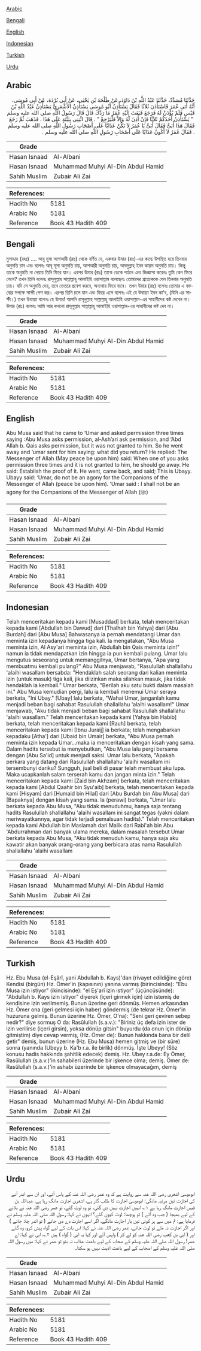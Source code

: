 [Arabic](#arabic)

[Bengali](#bengali)

[English](#english)

[Indonesian](#indonesian)

[Turkish](#turkish)

[Urdu](#urdu)

## Arabic


<div dir="rtl" lang="ar" style={{fontSize:'larger',backgroundColor:'#f8f9fa',padding:20}}>
حَدَّثَنَا مُسَدَّدٌ، حَدَّثَنَا عَبْدُ اللَّهِ بْنُ دَاوُدَ، عَنْ طَلْحَةَ بْنِ يَحْيَى، عَنْ أَبِي بُرْدَةَ، عَنْ أَبِي مُوسَى، أَنَّهُ أَتَى عُمَرَ فَاسْتَأْذَنَ ثَلاَثًا فَقَالَ يَسْتَأْذِنُ أَبُو مُوسَى يَسْتَأْذِنُ الأَشْعَرِيُّ يَسْتَأْذِنُ عَبْدُ اللَّهِ بْنُ قَيْسٍ فَلَمْ يُؤْذَنْ لَهُ فَرَجَعَ فَبَعَثَ إِلَيْهِ عُمَرُ مَا رَدَّكَ قَالَ قَالَ رَسُولُ اللَّهِ صلى الله عليه وسلم ‏ "‏ يَسْتَأْذِنُ أَحَدُكُمْ ثَلاَثًا فَإِنْ أُذِنَ لَهُ وَإِلاَّ فَلْيَرْجِعْ ‏"‏ ‏.‏ قَالَ ائْتِنِي بِبَيِّنَةٍ عَلَى هَذَا ‏.‏ فَذَهَبَ ثُمَّ رَجَعَ فَقَالَ هَذَا أُبَىٌّ فَقَالَ أُبَىٌّ يَا عُمَرُ لاَ تَكُنْ عَذَابًا عَلَى أَصْحَابِ رَسُولِ اللَّهِ صلى الله عليه وسلم ‏.‏ فَقَالَ عُمَرُ لاَ أَكُونُ عَذَابًا عَلَى أَصْحَابِ رَسُولِ اللَّهِ صلى الله عليه وسلم ‏.‏
</div>
<div style={{backgroundColor:'#f8f9fa',padding:20, marginBottom: 10}}><table> <thead> <tr> <th>Grade</th> <th></th> </tr> </thead> <tbody> <tr><td>Hasan Isnaad</td><td>Al-Albani</td></tr><tr><td>Hasan Isnaad</td><td>Muhammad Muhyi Al-Din Abdul Hamid</td></tr><tr><td>Sahih Muslim</td><td>Zubair Ali Zai</td></tr></tbody></table><table> <thead> <tr> <th>References:</th> <th></th> </tr> </thead> <tbody><tr><td>Hadith No</td><td>5181</td></tr><tr><td>Arabic No</td><td>5181</td></tr><tr><td>Reference</td><td>Book 43 Hadith 409</td></tr></tbody></table></div>

## Bengali


<div dir="ltr" lang="bn" style={{fontSize:'larger',backgroundColor:'#f8f9fa',padding:20}}>
মুসাদ্দাদ (রহঃ) .... আবূ মূসা আশআরী (রাঃ) থেকে বর্ণিত যে, একবার উমার (রাঃ)-এর কাছে উপস্থিত হয়ে তিনবার অনুমতি চান এবং বলেনঃ আবূ মূসা অনুমতি চায়, আশআরী অনুমতি চায়, আবদুল্লাহ্‌ ইবন কায়স অনুমতি চায়। কিন্তু তাকে অনুমতি না দেয়ায় তিনি ফিরে যান। এরপর উমার (রাঃ) তাকে ডেকে পাঠান এবং জিজ্ঞাসা করেনঃ তুমি কেন ফিরে গেলে? তখন তিনি বলেনঃ রাসূলুল্লাহ সাল্লাল্লাহু আলাইহি ওয়াসাল্লাম বলেছেনঃ তোমাদের প্রত্যেককে যেন তিনবার অনুমতি চায়। যদি সে অনুমতি দেয়, তবে ভেতরে প্রবেশ করবে, অন্যথায় ফিরে যাবে। তখন উমার (রাঃ) বলেনঃ তোমার এ বক্তব্যের সপক্ষে সাক্ষী পেশ কর। এরপর তিনি চলে যান এবং ফিরে এসে বলেনঃ এই যে উবায়্যা ইবন কা'ব, (যিনি এর সাক্ষী।) তখন উবায়্যা বলেনঃ হে উমার! আপনি রাসূলুল্লাহ সাল্লাল্লাহু আলাইহি ওয়াসাল্লাম-এর সাহাবীদের কষ্ট দেবেন না। উমার (রাঃ) বলেনঃ আমি আর কখনো রাসূলুল্লাহ সাল্লাল্লাহু আলাইহি ওয়াসাল্লাম-এর সাহাবীদের কষ্ট দেব না।
</div>
<div style={{backgroundColor:'#f8f9fa',padding:20, marginBottom: 10}}><table> <thead> <tr> <th>Grade</th> <th></th> </tr> </thead> <tbody> <tr><td>Hasan Isnaad</td><td>Al-Albani</td></tr><tr><td>Hasan Isnaad</td><td>Muhammad Muhyi Al-Din Abdul Hamid</td></tr><tr><td>Sahih Muslim</td><td>Zubair Ali Zai</td></tr></tbody></table><table> <thead> <tr> <th>References:</th> <th></th> </tr> </thead> <tbody><tr><td>Hadith No</td><td>5181</td></tr><tr><td>Arabic No</td><td>5181</td></tr><tr><td>Reference</td><td>Book 43 Hadith 409</td></tr></tbody></table></div>

## English


<div dir="ltr" lang="en" style={{fontSize:'larger',backgroundColor:'#f8f9fa',padding:20}}>
Abu Musa said that he came to ‘Umar and asked permission three times saying :Abu Musa asks permission, al-Ash’ari ask permission, and ‘Abd Allah b. Qais asks permission, but it was not granted to him. So he went away and ‘umar sent for him saying: what did you return? He replied: The Messenger of Allah (May peace be upon him) said: When one of you asks permission three times and it is not granted to him, he should go away. He said: Establish the proof of it. He went, came back, and said; This is Ubayy. Ubayy said: ‘Umar, do not be an agony for the Companions of the Messenger of Allah (peace be upon him). ‘Umar said : I shall not be an agony for the Companions of the Messenger of Allah (ﷺ)
</div>
<div style={{backgroundColor:'#f8f9fa',padding:20, marginBottom: 10}}><table> <thead> <tr> <th>Grade</th> <th></th> </tr> </thead> <tbody> <tr><td>Hasan Isnaad</td><td>Al-Albani</td></tr><tr><td>Hasan Isnaad</td><td>Muhammad Muhyi Al-Din Abdul Hamid</td></tr><tr><td>Sahih Muslim</td><td>Zubair Ali Zai</td></tr></tbody></table><table> <thead> <tr> <th>References:</th> <th></th> </tr> </thead> <tbody><tr><td>Hadith No</td><td>5181</td></tr><tr><td>Arabic No</td><td>5181</td></tr><tr><td>Reference</td><td>Book 43 Hadith 409</td></tr></tbody></table></div>

## Indonesian


<div dir="ltr" lang="id" style={{fontSize:'larger',backgroundColor:'#f8f9fa',padding:20}}>
Telah menceritakan kepada kami [Musaddad] berkata, telah menceritakan kepada kami [Abdullah bin Dawud] dari [Thalhah bin Yahya] dari [Abu Burdah] dari [Abu Musa] Bahwasanya ia pernah mendatangi Umar dan meminta izin kepadanya hingga tiga kali. Ia mengatakan, "Abu Musa meminta izin, Al Asy'ari meminta izin, Abdullah bin Qais meminta izin!" namun ia tidak mendapatkan izin hingga ia pun kembali pulang. Umar lalu mengutus seseorang untuk memanggilnya, Umar bertanya, "Apa yang membuatmu kembali pulang?" Abu Musa menjawab, "Rasulullah shallallahu 'alaihi wasallam bersabda: "Hendaklah salah seorang dari kalian meminta izin (untuk masuk) tiga kali, jika diizinkan maka silahkan masuk, jika tidak hendaklah ia kembali." Umar berkata, "Berilah aku satu bukti dalam masalah ini." Abu Musa kemudian pergi, lalu ia kembali menemui Umar seraya berkata, "Ini Ubay." [Ubay] lalu berkata, "Wahai Umar, janganlah kamu menjadi beban bagi sahabat Rasulullah shallallahu 'alaihi wasallam!" Umar menjawab, "Aku tidak menjadi beban bagi sahabat Rasulullah shallallahu 'alaihi wasallam." Telah menceritakan kepada kami [Yahya bin Habib] berkata, telah menceritakan kepada kami [Rauh] berkata, telah menceritakan kepada kami [Ibnu Juraij] ia berkata; telah mengabarkan kepadaku [Atha'] dari [Ubaid bin Umair] berkata, "Abu Musa pernah meminta izin kepada Umar…maka ia menceritakan dengan kisah yang sama. Dalam hadits tersebut ia menyebutkan, "Abu Musa lalu pergi bersama dengan [Abu Sa'id] untuk menjadi saksi. Umar lalu berkata, "Apakah perkara yang datang dari Rasulullah shallallahu 'alaihi wasallam ini tersembunyi dariku? Sungguh, jual beli di pasar telah membuat aku lupa. Maka ucapkanlah salam terserah kamu dan jangan minta izin." Telah menceritakan kepada kami [Zaid bin Akhzam] berkata, telah menceritakan kepada kami [Abdul Qaahir bin Syu'aib] berkata, telah menceritakan kepada kami [Hisyam] dari [Humaid bin Hilal] dari [Abu Burdah bin Abu Musa] dari [Bapaknya] dengan kisah yang sama. Ia (perawi) berkata, "Umar lalu berkata kepada Abu Musa, "Aku tidak menuduhmu, hanya saja tentang hadits Rasulullah shallallahu 'alaihi wasallam ini sangat tegas (yakni dalam meriwayatkannya, agar tidak terjadi pemalsuan hadits)." Telah menceritakan kepada kami Abdullah bin Maslamah dari Malik dari Rabi'ah bin Abu 'Abdurrahman dari banyak ulama mereka, dalam masalah tersebut Umar berkata kepada Abu Musa, "Aku tidak menuduh kamu, hanya saja aku kawatir akan banyak orang-orang yang berbicara atas nama Rasulullah shallallahu 'alaihi wasallam
</div>
<div style={{backgroundColor:'#f8f9fa',padding:20, marginBottom: 10}}><table> <thead> <tr> <th>Grade</th> <th></th> </tr> </thead> <tbody> <tr><td>Hasan Isnaad</td><td>Al-Albani</td></tr><tr><td>Hasan Isnaad</td><td>Muhammad Muhyi Al-Din Abdul Hamid</td></tr><tr><td>Sahih Muslim</td><td>Zubair Ali Zai</td></tr></tbody></table><table> <thead> <tr> <th>References:</th> <th></th> </tr> </thead> <tbody><tr><td>Hadith No</td><td>5181</td></tr><tr><td>Arabic No</td><td>5181</td></tr><tr><td>Reference</td><td>Book 43 Hadith 409</td></tr></tbody></table></div>

## Turkish


<div dir="ltr" lang="tr" style={{fontSize:'larger',backgroundColor:'#f8f9fa',padding:20}}>
Hz. Ebu Musa (el-Eşârî, yani Abdullah b. Kays)'dan (rivayet edildiğine göre) Kendisi (birgün) Hz. Ömer'in (kapısının) yanına varmış (birincisinde): "Ebu Musa izin istiyor" (ikincisinde): "el Eş'arî izin istiyor" (üçüncüsünde): "Abdullah b. Kays izin istiyor" diyerek (içeri girmek için) izin istemiş de kendisine izin verilmemiş. Bunun üzerine geri dönmüş. Hemen arkasından Hz. Ömer ona (geri gelmesi için haber) göndermiş (de tekrar Hz. Ömer'in huzuruna gelmiş. Bunun üzerine Hz. Ömer, O'na): "Seni geri çeviren sebep nedir?" diye sormuş O da: Rasûlullah (s.a.v.): "Biriniz üç defa izin ister de izin verilirse (içeri girsin), yoksa dönüp gitsin" buyurdu (da onun için dönüp gitmiştim) diye cevap vermiş, (Hz. Ömer de): Bunun hakkında bana bir delil getir" demiş, bunun üzerine (Hz. Ebu Musa) hemen gitmiş ve (bir süre) sonra (yanında (Ubeyy b. Ka'b r.a. ile birlik) dönmüş. İşte Ubeyy! (Söz konusu hadis hakkında şahitlik edecek) demiş. Hz. Ubey r.a.de: Ey Ömer, Rasûlullah (s.a.v.)'in sahabileri üzerinde bir işkence olma; demiş. Ömer de: Rasûlullah (s.a.v.)'in ashabı üzerinde bir işkence olmayacağım, demiş
</div>
<div style={{backgroundColor:'#f8f9fa',padding:20, marginBottom: 10}}><table> <thead> <tr> <th>Grade</th> <th></th> </tr> </thead> <tbody> <tr><td>Hasan Isnaad</td><td>Al-Albani</td></tr><tr><td>Hasan Isnaad</td><td>Muhammad Muhyi Al-Din Abdul Hamid</td></tr><tr><td>Sahih Muslim</td><td>Zubair Ali Zai</td></tr></tbody></table><table> <thead> <tr> <th>References:</th> <th></th> </tr> </thead> <tbody><tr><td>Hadith No</td><td>5181</td></tr><tr><td>Arabic No</td><td>5181</td></tr><tr><td>Reference</td><td>Book 43 Hadith 409</td></tr></tbody></table></div>

## Urdu


<div dir="rtl" lang="ur" style={{fontSize:'larger',backgroundColor:'#f8f9fa',padding:20}}>
ابوموسیٰ اشعری رضی اللہ عنہ سے روایت ہے کہ وہ عمر رضی اللہ عنہ کے پاس آئے، اور ان سے اندر آنے کی اجازت تین مرتبہ مانگی: ابوموسیٰ اجازت کا طلب گار ہے، اشعری اجازت مانگ رہا ہے، عبداللہ بن قیس اجازت مانگ رہا ہے ۱؎ انہیں اجازت نہیں دی گئی، تو وہ لوٹ گئے، تو عمر رضی اللہ عنہ نے بلانے کے لیے بھیجا ( جب وہ آئے ) تو پوچھا: لوٹ کیوں گئے؟ انہوں نے کہا: رسول اللہ صلی اللہ علیہ وسلم نے فرمایا ہے: تم میں سے ہر کوئی تین بار اجازت مانگے، اگر اسے اجازت دے دی جائے ( تو اندر چلا جائے ) اور اگر اجازت نہ ملے تو لوٹ جائے، عمر رضی اللہ عنہ نے کہا: اس بات کے لیے گواہ پیش کرو، وہ گئے اور ( ابی بن کعب رضی اللہ عنہ کو لے کر ) واپس آئے اور کہا یہ ابی ( گواہ ) ہیں ۲؎، ابی نے کہا: اے عمر! رسول اللہ صلی اللہ علیہ وسلم کے صحابہ کے لیے باعث عذاب نہ بنو تو عمر نے کہا: میں رسول اللہ صلی اللہ علیہ وسلم کے اصحاب کے لیے باعث اذیت نہیں ہو سکتا۔
</div>
<div style={{backgroundColor:'#f8f9fa',padding:20, marginBottom: 10}}><table> <thead> <tr> <th>Grade</th> <th></th> </tr> </thead> <tbody> <tr><td>Hasan Isnaad</td><td>Al-Albani</td></tr><tr><td>Hasan Isnaad</td><td>Muhammad Muhyi Al-Din Abdul Hamid</td></tr><tr><td>Sahih Muslim</td><td>Zubair Ali Zai</td></tr></tbody></table><table> <thead> <tr> <th>References:</th> <th></th> </tr> </thead> <tbody><tr><td>Hadith No</td><td>5181</td></tr><tr><td>Arabic No</td><td>5181</td></tr><tr><td>Reference</td><td>Book 43 Hadith 409</td></tr></tbody></table></div>